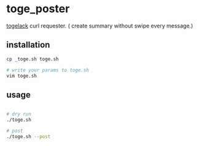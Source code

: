 # toge_poster

[togelack](https://github.com/rutan/togelack) curl requester. ( create summary without swipe every message.)

## installation

```sh
cp _toge.sh toge.sh

# write your params to toge.sh
vim toge.sh
```

## usage

```sh

# dry run
./toge.sh

# post
./toge.sh --post
```
